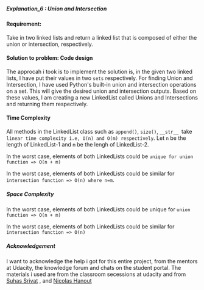 
##### Explanation_6 :  Union and Intersection 


#### Requirement:

Take in two linked lists and return a linked list that is composed of either the union or intersection, respectively.

#### Solution to problem: Code design 

The approcah i took is to implement the solution is, in the given two linked lists, I have put their values in two `sets` respectively. For finding Union and Intersection, I have used Python's built-in union and intersection operations on a set. This will give the desired union and intersection outputs. Based on these values, I am creating a new LinkedList called Unions and Intersections and returning them respectively.

#### Time Complexity

All methods in the LinkedList class such as `append()`, `size()`, `__str__ `take `linear time complexity i.e, O(n) and O(m) respectively`. Let `n` be the length of LinkedList-1 and `m` be the lengh of LinkedList-2.

In the worst case, elements of both LinkedLists could be `unique for union function => O(n + m)`

In the worst case, elements of both LinkedLists could be similar for `intersection function => O(n) where n=m`.

##### Space Complexity

In the worst case, elements of both LinkedLists could be unique for `union function => O(n + m)`

In the worst case, elements of both LinkedLists could be similar for `intersection function => O(n)`


##### Acknowledgement

I want to acknowledge the help i got for this entire project, from the mentors at Udacity, the knowledge forum and chats on the student portal. The materials i used are from the classroom secessions at udacity and from [Suhas Srivat](https://github.com/suhassrivats) , and [Nicolas Hanout](https://github.com/nicolashanout/Show-Me-the-Data-Structures---UDACITY--/blob/master/explanation_3.md)
